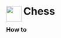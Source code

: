 
<h1>
	<img src="~/icon.svg" style="float: left; width: 42px; margin: 3px 5px 0 0;">
	Chess
</h1>

### How to

